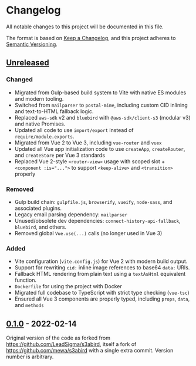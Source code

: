 # Changelog

All notable changes to this project will be documented in this file.

The format is based on [Keep a Changelog](https://keepachangelog.com/en/1.1.0/),
and this project adheres to [Semantic Versioning](https://semver.org/spec/v2.0.0.html).

## [Unreleased]

### Changed

-   Migrated from Gulp-based build system to Vite with native ES modules and modern tooling.
-   Switched from `mailparser` to `postal-mime`, including custom CID inlining and text-to-HTML fallback logic.
-   Replaced `aws-sdk` v2 and `bluebird` with `@aws-sdk/client-s3` (modular v3) and native Promises.
-   Updated all code to use `import/export` instead of `require/module.exports`.
-   Migrated from Vue 2 to Vue 3, including `vue-router` and `vuex`
-   Updated all Vue app initialization code to use `createApp`, `createRouter`, and `createStore` per Vue 3 standards
-   Replaced Vue 2-style `<router-view>` usage with scoped slot + `<component :is="...">` to support `<keep-alive>` and `<transition>` properly

### Removed

-   Gulp build chain: `gulpfile.js`, `browserify`, `vueify`, `node-sass`, and associated plugins.
-   Legacy email parsing dependency: `mailparser`
-   Unused/obsolete dev dependencies: `connect-history-api-fallback`, `bluebird`, and others.
-   Removed global `Vue.use(...)` calls (no longer used in Vue 3)

### Added

-   Vite configuration (`vite.config.js`) for Vue 2 with modern build output.
-   Support for rewriting `cid:` inline image references to base64 `data:` URIs.
-   Fallback HTML rendering from plain text using a `textAsHtml` equivalent function.
-   `Dockerfile` for using the project with Docker
-   Migrated full codebase to TypeScript with strict type checking (`vue-tsc`)
-   Ensured all Vue 3 components are properly typed, including `props`, `data`, and `methods`

## [0.1.0] - 2022-02-14

Original version of the code as forked from <https://github.com/LeadSigma/s3abird>, itself a fork of <https://github.com/mewa/s3abird> with a single extra commit. Version number is arbitrary.

[unreleased]: https://github.com/ilyvion/s3abird/compare/forked...HEAD
[0.1.0]: https://github.com/ilyvion/s3abird/compare/a1d566eafbb31e8b0719eaf5fcd2b679fb5c4f2a...forked
